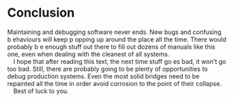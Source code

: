 # Conclusion
Maintaining and debugging software never ends. New bugs and confusing b ehaviours will
keep p opping up around the place all the time. There would probably b e enough stuff out
there to fill out dozens of manuals like this one, even when dealing with the cleanest of all
systems.
<br>&emsp;I hope that after reading this text, the next time stuff go es bad, it won’t go too bad.
Still, there are probably going to be plenty of opportunities to debug production systems.
Even the most solid bridges need to be repainted all the time in order avoid corrosion to
the point of their collapse.
<br>&emsp;Best of luck to you.
